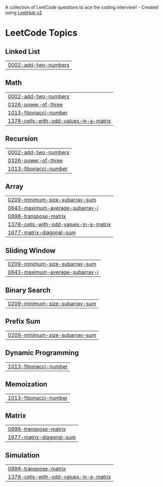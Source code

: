 A collection of LeetCode questions to ace the coding interview! - Created using [LeetHub v2](https://github.com/arunbhardwaj/LeetHub-2.0)
<!---LeetCode Topics Start-->
# LeetCode Topics
## Linked List
|  |
| ------- |
| [0002-add-two-numbers](https://github.com/SriDhanush-Techie/Leetcode-problems/tree/master/0002-add-two-numbers) |
## Math
|  |
| ------- |
| [0002-add-two-numbers](https://github.com/SriDhanush-Techie/Leetcode-problems/tree/master/0002-add-two-numbers) |
| [0326-power-of-three](https://github.com/SriDhanush-Techie/Leetcode-problems/tree/master/0326-power-of-three) |
| [1013-fibonacci-number](https://github.com/SriDhanush-Techie/Leetcode-problems/tree/master/1013-fibonacci-number) |
| [1378-cells-with-odd-values-in-a-matrix](https://github.com/SriDhanush-Techie/Leetcode-problems/tree/master/1378-cells-with-odd-values-in-a-matrix) |
## Recursion
|  |
| ------- |
| [0002-add-two-numbers](https://github.com/SriDhanush-Techie/Leetcode-problems/tree/master/0002-add-two-numbers) |
| [0326-power-of-three](https://github.com/SriDhanush-Techie/Leetcode-problems/tree/master/0326-power-of-three) |
| [1013-fibonacci-number](https://github.com/SriDhanush-Techie/Leetcode-problems/tree/master/1013-fibonacci-number) |
## Array
|  |
| ------- |
| [0209-minimum-size-subarray-sum](https://github.com/SriDhanush-Techie/Leetcode-problems/tree/master/0209-minimum-size-subarray-sum) |
| [0643-maximum-average-subarray-i](https://github.com/SriDhanush-Techie/Leetcode-problems/tree/master/0643-maximum-average-subarray-i) |
| [0898-transpose-matrix](https://github.com/SriDhanush-Techie/Leetcode-problems/tree/master/0898-transpose-matrix) |
| [1378-cells-with-odd-values-in-a-matrix](https://github.com/SriDhanush-Techie/Leetcode-problems/tree/master/1378-cells-with-odd-values-in-a-matrix) |
| [1677-matrix-diagonal-sum](https://github.com/SriDhanush-Techie/Leetcode-problems/tree/master/1677-matrix-diagonal-sum) |
## Sliding Window
|  |
| ------- |
| [0209-minimum-size-subarray-sum](https://github.com/SriDhanush-Techie/Leetcode-problems/tree/master/0209-minimum-size-subarray-sum) |
| [0643-maximum-average-subarray-i](https://github.com/SriDhanush-Techie/Leetcode-problems/tree/master/0643-maximum-average-subarray-i) |
## Binary Search
|  |
| ------- |
| [0209-minimum-size-subarray-sum](https://github.com/SriDhanush-Techie/Leetcode-problems/tree/master/0209-minimum-size-subarray-sum) |
## Prefix Sum
|  |
| ------- |
| [0209-minimum-size-subarray-sum](https://github.com/SriDhanush-Techie/Leetcode-problems/tree/master/0209-minimum-size-subarray-sum) |
## Dynamic Programming
|  |
| ------- |
| [1013-fibonacci-number](https://github.com/SriDhanush-Techie/Leetcode-problems/tree/master/1013-fibonacci-number) |
## Memoization
|  |
| ------- |
| [1013-fibonacci-number](https://github.com/SriDhanush-Techie/Leetcode-problems/tree/master/1013-fibonacci-number) |
## Matrix
|  |
| ------- |
| [0898-transpose-matrix](https://github.com/SriDhanush-Techie/Leetcode-problems/tree/master/0898-transpose-matrix) |
| [1677-matrix-diagonal-sum](https://github.com/SriDhanush-Techie/Leetcode-problems/tree/master/1677-matrix-diagonal-sum) |
## Simulation
|  |
| ------- |
| [0898-transpose-matrix](https://github.com/SriDhanush-Techie/Leetcode-problems/tree/master/0898-transpose-matrix) |
| [1378-cells-with-odd-values-in-a-matrix](https://github.com/SriDhanush-Techie/Leetcode-problems/tree/master/1378-cells-with-odd-values-in-a-matrix) |
<!---LeetCode Topics End-->